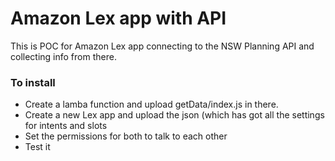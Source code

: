 # Amazon Lex app with API 
This is POC for Amazon Lex app connecting to the NSW Planning API and collecting info from there. 
### To install
- Create a lamba function and upload getData/index.js in there.
- Create a new Lex app and upload the json (which has got all the settings for intents and slots
- Set the permissions for both to talk to each other
- Test it
